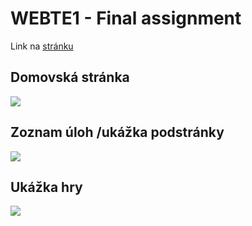 # WEBTE1 - Final assignment

Link na [stránku](http://147.175.121.202/~xrichterova/Zfinal/)

## Domovská stránka
![](https://scontent.fbts7-1.fna.fbcdn.net/v/t1.15752-9/134461483_317486426157391_7628437442717139514_n.png?_nc_cat=103&ccb=2&_nc_sid=ae9488&_nc_ohc=Apl7wAYe1h8AX9Tua64&_nc_ht=scontent.fbts7-1.fna&oh=8c371b51ba512d7683bbb58608304112&oe=6011C296)

## Zoznam úloh /ukážka podstránky
![](https://scontent.fbts7-1.fna.fbcdn.net/v/t1.15752-9/134061117_219606566416279_482853382940245012_n.png?_nc_cat=103&ccb=2&_nc_sid=ae9488&_nc_ohc=5cdhYT8z5HgAX_fK0Bg&_nc_oc=AQkYhzlBrjI-t7MO2w01PhU74FFHD4W4mlDWP1eVxxGQLOp-QpXyT7c2fBnDCVHTNgA&_nc_ht=scontent.fbts7-1.fna&oh=a5e0318d90f5c514a8b1e44c3997e872&oe=601277B1)

## Ukážka hry
![](https://scontent.fbts7-1.fna.fbcdn.net/v/t1.15752-9/134480392_1100306090416791_4242261179440612636_n.png?_nc_cat=107&ccb=2&_nc_sid=ae9488&_nc_ohc=992kDYkqQoAAX-ANk6L&_nc_ht=scontent.fbts7-1.fna&oh=bfcbcc9927bcfc22202548901963c07a&oe=601037A5)






